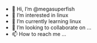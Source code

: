 - 👋 Hi, I’m @megasuperfish
- 👀 I’m interested in linux
- 🌱 I’m currently learning linux
- 💞️ I’m looking to collaborate on ...
- 📫 How to reach me ...

<!---
megasuperfish/megasuperfish is a ✨ special ✨ repository because its `README.md` (this file) appears on your GitHub profile.
You can click the Preview link to take a look at your changes.
--->
